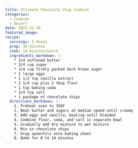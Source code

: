 ```yaml
---
title: Ultimate Chocolate Chip Cookies
categories:
  - Cookies
  - Desert
date: 2022-12-28
featured_image:
recipe:
  servings: 5 dozen
  prep: 30 minutes
  cook: 14 minutes/batch
  ingredients_markdown: |-
    * 3/4 softened butter
    * 3/4 cup sugar
    * 3/4 cup firmly packed dark brown sugar
    * 2 large eggs
    * 1 1/2 tsp vanilla extract
    * 2 1/4 cup plus 2 tbsp flour
    * 1 tsp baking soda
    * 3/4 tsp salt
    * 1 package of chocolate chips
  directions_markdown: |-
    1. Preheat oven to 350F
    2. Beat butter and sugars at medium speed until creamy
    3. Add eggs and vanilla, beating until blended
    4. Combine flour, soda, and salt in separate bowl
    5. Gradually add dry mixture to wet mixture 
    6. Mix in chocolate chips 
    7. Drop spoonfuls onto baking sheet
    8. Bake for 8 to 14 minutes 
---
```

